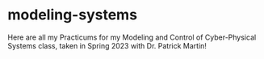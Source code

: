 # modeling-systems
Here are all my Practicums for my Modeling and Control of Cyber-Physical Systems class, taken in Spring 2023 with Dr. Patrick Martin!
